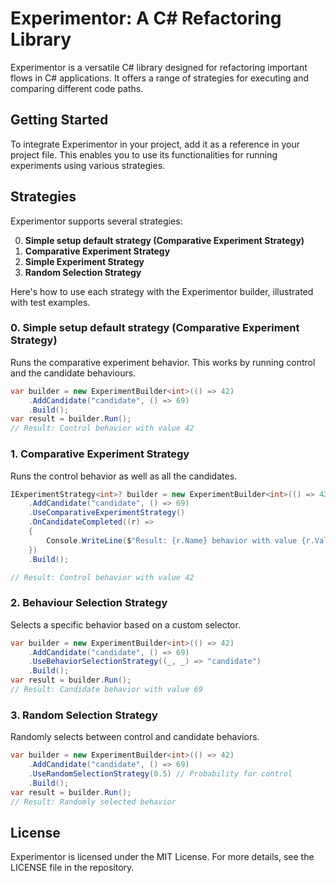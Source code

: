 # Experimentor: A C# Refactoring Library

Experimentor is a versatile C# library designed for refactoring important flows in C# applications. It offers a range of strategies for executing and comparing different code paths.

## Getting Started

To integrate Experimentor in your project, add it as a reference in your project file. This enables you to use its functionalities for running experiments using various strategies.

## Strategies

Experimentor supports several strategies:

0. **Simple setup default strategy (Comparative Experiment Strategy)**
1. **Comparative Experiment Strategy**
2. **Simple Experiment Strategy**
3. **Random Selection Strategy**

Here's how to use each strategy with the Experimentor builder, illustrated with test examples.

### 0. Simple setup default strategy (Comparative Experiment Strategy)

Runs the comparative experiment behavior. This works by running control and the candidate behaviours.

```csharp
var builder = new ExperimentBuilder<int>(() => 42)
    .AddCandidate("candidate", () => 69)
    .Build();
var result = builder.Run();
// Result: Control behavior with value 42
```

### 1. Comparative Experiment Strategy

Runs the control behavior as well as all the candidates.

```csharp
IExperimentStrategy<int>? builder = new ExperimentBuilder<int>(() => 42)
    .AddCandidate("candidate", () => 69)
    .UseComparativeExperimentStrategy()
    .OnCandidateCompleted((r) =>
    {
        Console.WriteLine($"Result: {r.Name} behavior with value {r.Value}");
    })
    .Build();

// Result: Control behavior with value 42
```

### 2. Behaviour Selection Strategy

Selects a specific behavior based on a custom selector.

```csharp
var builder = new ExperimentBuilder<int>(() => 42)
    .AddCandidate("candidate", () => 69)
    .UseBehaviorSelectionStrategy((_, _) => "candidate")
    .Build();
var result = builder.Run();
// Result: Candidate behavior with value 69
```

### 3. Random Selection Strategy

Randomly selects between control and candidate behaviors.

```csharp
var builder = new ExperimentBuilder<int>(() => 42)
    .AddCandidate("candidate", () => 69)
    .UseRandomSelectionStrategy(0.5) // Probability for control
    .Build();
var result = builder.Run();
// Result: Randomly selected behavior
```

## License

Experimentor is licensed under the MIT License. For more details, see the LICENSE file in the repository.
